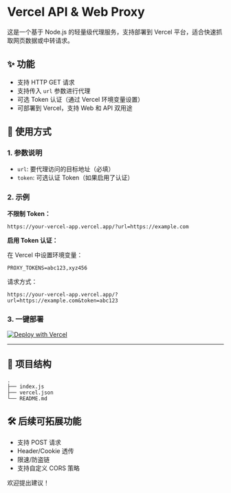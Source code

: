 # Vercel API & Web Proxy

这是一个基于 Node.js 的轻量级代理服务，支持部署到 Vercel 平台，适合快速抓取网页数据或中转请求。

## ✨ 功能

- 支持 HTTP GET 请求
- 支持传入 `url` 参数进行代理
- 可选 Token 认证（通过 Vercel 环境变量设置）
- 可部署到 Vercel，支持 Web 和 API 双用途

## 🚀 使用方式

### 1. 参数说明

- `url`: 要代理访问的目标地址（必填）
- `token`: 可选认证 Token（如果启用了认证）

### 2. 示例

**不限制 Token：**

```
https://your-vercel-app.vercel.app/?url=https://example.com
```

**启用 Token 认证：**

在 Vercel 中设置环境变量：

```
PROXY_TOKENS=abc123,xyz456
```

请求方式：

```
https://your-vercel-app.vercel.app/?url=https://example.com&token=abc123
```

### 3. 一键部署

[![Deploy with Vercel](https://vercel.com/button)](https://vercel.com/new/git/external?repository-url=https://github.com/your-username/vercel-api-web-proxy)

---

## 📁 项目结构

```
.
├── index.js
├── vercel.json
└── README.md
```

## 🛠 后续可拓展功能

- 支持 POST 请求
- Header/Cookie 透传
- 限速/防盗链
- 支持自定义 CORS 策略

欢迎提出建议！